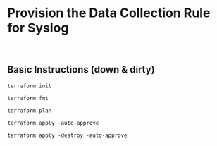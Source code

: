 # Provision the Data Collection Rule for Syslog

<br />

## Basic Instructions (down & dirty)
```console
terraform init
```

```console
terraform fmt
```

```console
terraform plan
```

```console
terraform apply -auto-approve
```

```console
terraform apply -destroy -auto-approve
```
